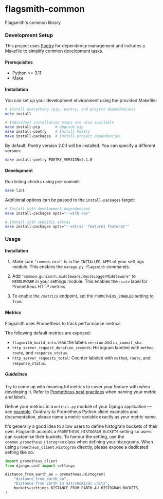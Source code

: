 # flagsmith-common
Flagsmith's common library

### Development Setup

This project uses [Poetry](https://python-poetry.org/) for dependency management and includes a Makefile to simplify common development tasks.

#### Prerequisites

- Python >= 3.11
- Make

#### Installation

You can set up your development environment using the provided Makefile:

```bash
# Install everything (pip, poetry, and project dependencies)
make install

# Individual installation steps are also available
make install-pip       # Upgrade pip
make install-poetry    # Install Poetry
make install-packages  # Install project dependencies
```

By default, Poetry version 2.0.1 will be installed. You can specify a different version:

```bash
make install-poetry POETRY_VERSION=2.1.0
```

#### Development

Run linting checks using pre-commit:

```bash
make lint
```

Additional options can be passed to the `install-packages` target:

```bash
# Install with development dependencies
make install-packages opts="--with dev"

# Install with specific extras
make install-packages opts="--extras 'feature1 feature2'"
```

### Usage

#### Installation

1. Make sure `"common.core"` is in the `INSTALLED_APPS` of your settings module.
This enables the `manage.py flagsmith` commands.

2. Add `"common.gunicorn.middleware.RouteLoggerMiddleware"` to `MIDDLEWARE` in your settings module.
This enables the `route` label for Prometheus HTTP metrics.

3. To enable the `/metrics` endpoint, set the `PROMETHEUS_ENABLED` setting to `True`.

#### Metrics

Flagsmith uses Prometheus to track performance metrics.

The following default metrics are exposed:

- `flagsmith_build_info`: Has the labels `version` and `ci_commit_sha`.
- `http_server_request_duration_seconds`: Histogram labeled with `method`, `route`, and `response_status`.
- `http_server_requests_total`: Counter labeled with `method`, `route`, and `response_status`.

##### Guidelines

Try to come up with meaningful metrics to cover your feature with when developing it. Refer to [Prometheus best practices][1] when naming your metric and labels.

Define your metrics in a `metrics.py` module of your Django application — see [example][2]. Contrary to Prometheus Python client examples and documentation, please name a metric variable exactly as your metric name.

It's generally a good idea to allow users to define histogram buckets of their own. Flagsmith accepts a `PROMETHEUS_HISTOGRAM_BUCKETS` setting so users can customise their buckets. To honour the setting, use the `common.prometheus.Histogram` class when defining your histograms. When using `prometheus_client.Histogram` directly, please expose a dedicated setting like so:

```python
import prometheus_client
from django.conf import settings

distance_from_earth_au = prometheus.Histogram(
    "distance_from_earth_au",
    "Distance from Earth in astronomical units",
    buckets=settings.DISTANCE_FROM_EARTH_AU_HISTOGRAM_BUCKETS,
)
```

[1]: https://prometheus.io/docs/practices/naming/
[2]: https://github.com/Flagsmith/flagsmith-common/blob/main/src/common/gunicorn/metrics.py
[3]: https://docs.gunicorn.org/en/stable/design.html#server-model
[4]: https://prometheus.github.io/client_python/multiprocess
